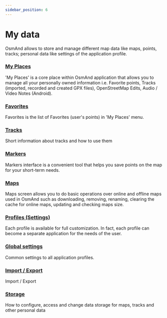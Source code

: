 ```yaml
---
sidebar_position: 6
---
```


# My data

OsmAnd allows to store and manage different map data like maps, points, tracks; personal data like settings of the application profile.

### [My Places](./myplaces.md)

'My Places' is a core place within OsmAnd application that allows you to manage all your personally owned information i.e. Favorite points, Tracks (imported, recorded and created GPX files), OpenStreetMap Edits, Audio / Video Notes (Android).

### [Favorites](./favorites.md)

Favorites is the list of Favorites (user's points) in 'My Places' menu.

### [Tracks](./tracks.md)

Short information about tracks and how to use them

### [Markers](./markers.md)

Markers interface is a convenient tool that helps you save points on the map for your short-term needs.

### [Maps](./maps.md)

Maps screen allows you to do basic operations over online and offline maps used in OsmAnd such as downloading, removing, renaming, clearing the cache for online maps, updating and checking maps size.

### [Profiles (Settings)](./profiles.md)

Each profile is available for full customization. In fact, each profile can become a separate application for the needs of the user.

### [Global settings](./global-settings.md)

Common settings to all application profiles.

### [Import / Export](./import-export.md)

Import / Export

### [Storage](./storage.md)

How to configure, access and change data storage for maps, tracks and other personal data